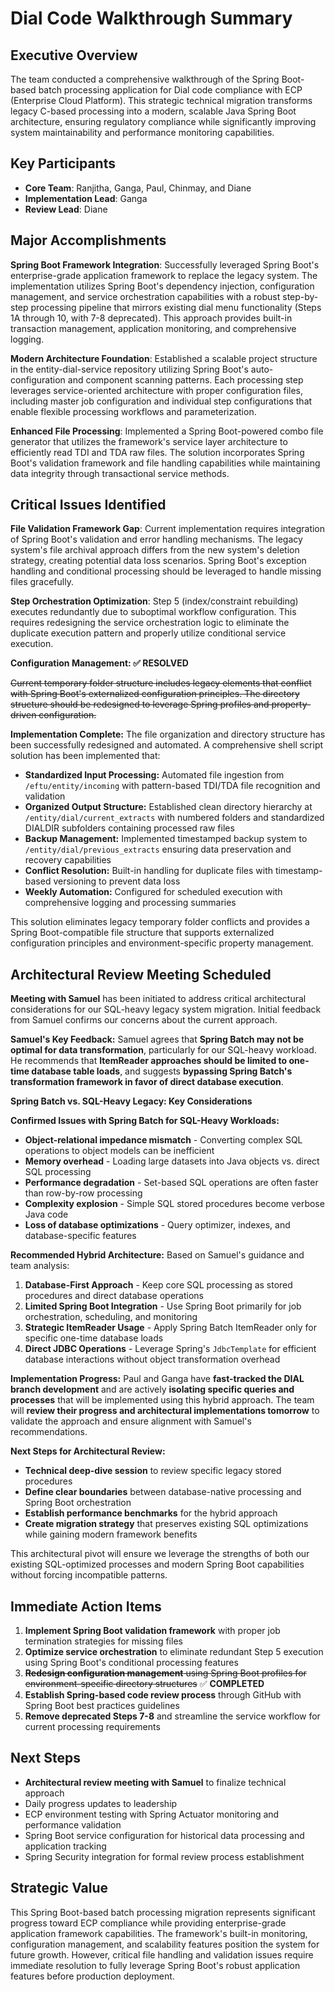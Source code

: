 # Dial Code Walkthrough Summary

## Executive Overview
The team conducted a comprehensive walkthrough of the Spring Boot-based batch processing application for Dial code compliance with ECP (Enterprise Cloud Platform). This strategic technical migration transforms legacy C-based processing into a modern, scalable Java Spring Boot architecture, ensuring regulatory compliance while significantly improving system maintainability and performance monitoring capabilities.

## Key Participants
* **Core Team**: Ranjitha, Ganga, Paul, Chinmay, and Diane
* **Implementation Lead**: Ganga
* **Review Lead**: Diane

## Major Accomplishments

**Spring Boot Framework Integration**: Successfully leveraged Spring Boot's enterprise-grade application framework to replace the legacy system. The implementation utilizes Spring Boot's dependency injection, configuration management, and service orchestration capabilities with a robust step-by-step processing pipeline that mirrors existing dial menu functionality (Steps 1A through 10, with 7-8 deprecated). This approach provides built-in transaction management, application monitoring, and comprehensive logging.

**Modern Architecture Foundation**: Established a scalable project structure in the entity-dial-service repository utilizing Spring Boot's auto-configuration and component scanning patterns. Each processing step leverages service-oriented architecture with proper configuration files, including master job configuration and individual step configurations that enable flexible processing workflows and parameterization.

**Enhanced File Processing**: Implemented a Spring Boot-powered combo file generator that utilizes the framework's service layer architecture to efficiently read TDI and TDA raw files. The solution incorporates Spring Boot's validation framework and file handling capabilities while maintaining data integrity through transactional service methods.

## Critical Issues Identified

**File Validation Framework Gap**: Current implementation requires integration of Spring Boot's validation and error handling mechanisms. The legacy system's file archival approach differs from the new system's deletion strategy, creating potential data loss scenarios. Spring Boot's exception handling and conditional processing should be leveraged to handle missing files gracefully.

**Step Orchestration Optimization**: Step 5 (index/constraint rebuilding) executes redundantly due to suboptimal workflow configuration. This requires redesigning the service orchestration logic to eliminate the duplicate execution pattern and properly utilize conditional service execution.

**Configuration Management: ✅ RESOLVED** 

~~Current temporary folder structure includes legacy elements that conflict with Spring Boot's externalized configuration principles. The directory structure should be redesigned to leverage Spring profiles and property-driven configuration.~~

**Implementation Complete:** The file organization and directory structure has been successfully redesigned and automated. A comprehensive shell script solution has been implemented that:

- **Standardized Input Processing:** Automated file ingestion from `/eftu/entity/incoming` with pattern-based TDI/TDA file recognition and validation
- **Organized Output Structure:** Established clean directory hierarchy at `/entity/dial/current_extracts` with numbered folders and standardized DIALDIR subfolders containing processed raw files
- **Backup Management:** Implemented timestamped backup system to `/entity/dial/previous_extracts` ensuring data preservation and recovery capabilities
- **Conflict Resolution:** Built-in handling for duplicate files with timestamp-based versioning to prevent data loss
- **Weekly Automation:** Configured for scheduled execution with comprehensive logging and processing summaries

This solution eliminates legacy temporary folder conflicts and provides a Spring Boot-compatible file structure that supports externalized configuration principles and environment-specific property management.

## Architectural Review Meeting Scheduled

**Meeting with Samuel** has been initiated to address critical architectural considerations for our SQL-heavy legacy system migration. Initial feedback from Samuel confirms our concerns about the current approach.

**Samuel's Key Feedback:**
Samuel agrees that **Spring Batch may not be optimal for data transformation**, particularly for our SQL-heavy workload. He recommends that **ItemReader approaches should be limited to one-time database table loads**, and suggests **bypassing Spring Batch's transformation framework in favor of direct database execution**.

**Spring Batch vs. SQL-Heavy Legacy: Key Considerations**

**Confirmed Issues with Spring Batch for SQL-Heavy Workloads:**
* **Object-relational impedance mismatch** - Converting complex SQL operations to object models can be inefficient
* **Memory overhead** - Loading large datasets into Java objects vs. direct SQL processing
* **Performance degradation** - Set-based SQL operations are often faster than row-by-row processing
* **Complexity explosion** - Simple SQL stored procedures become verbose Java code
* **Loss of database optimizations** - Query optimizer, indexes, and database-specific features

**Recommended Hybrid Architecture:**
Based on Samuel's guidance and team analysis:
1. **Database-First Approach** - Keep core SQL processing as stored procedures and direct database operations
2. **Limited Spring Boot Integration** - Use Spring Boot primarily for job orchestration, scheduling, and monitoring
3. **Strategic ItemReader Usage** - Apply Spring Batch ItemReader only for specific one-time database loads
4. **Direct JDBC Operations** - Leverage Spring's `JdbcTemplate` for efficient database interactions without object transformation overhead

**Implementation Progress:**
Paul and Ganga have **fast-tracked the DIAL branch development** and are actively **isolating specific queries and processes** that will be implemented using this hybrid approach. The team will **review their progress and architectural implementations tomorrow** to validate the approach and ensure alignment with Samuel's recommendations.

**Next Steps for Architectural Review:**
* **Technical deep-dive session** to review specific legacy stored procedures
* **Define clear boundaries** between database-native processing and Spring Boot orchestration
* **Establish performance benchmarks** for the hybrid approach
* **Create migration strategy** that preserves existing SQL optimizations while gaining modern framework benefits

This architectural pivot will ensure we leverage the strengths of both our existing SQL-optimized processes and modern Spring Boot capabilities without forcing incompatible patterns.

## Immediate Action Items

1. **Implement Spring Boot validation framework** with proper job termination strategies for missing files
2. **Optimize service orchestration** to eliminate redundant Step 5 execution using Spring Boot's conditional processing features
3. ~~**Redesign configuration management** using Spring Boot profiles for environment-specific directory structures~~ ✅ **COMPLETED**
4. **Establish Spring-based code review process** through GitHub with Spring Boot best practices guidelines
5. **Remove deprecated Steps 7-8** and streamline the service workflow for current processing requirements

## Next Steps
* **Architectural review meeting with Samuel** to finalize technical approach
* Daily progress updates to leadership
* ECP environment testing with Spring Actuator monitoring and performance validation
* Spring Boot service configuration for historical data processing and application tracking
* Spring Security integration for formal review process establishment

## Strategic Value
This Spring Boot-based batch processing migration represents significant progress toward ECP compliance while providing enterprise-grade application framework capabilities. The framework's built-in monitoring, configuration management, and scalability features position the system for future growth. However, critical file handling and validation issues require immediate resolution to fully leverage Spring Boot's robust application features before production deployment.
